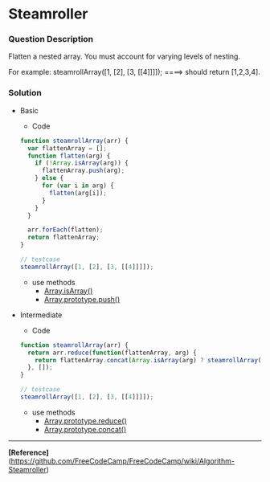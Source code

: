 # Steamroller
### Question Description
Flatten a nested array. You must account for varying levels of nesting.

For example:
steamrollArray([1, [2], [3, [[4]]]]);   ====> should return [1,2,3,4].

### Solution
- Basic
  - Code
  ```JavaScript
  function steamrollArray(arr) {
    var flattenArray = [];
    function flatten(arg) {
      if (!Array.isArray(arg)) {
        flattenArray.push(arg);
      } else {
        for (var i in arg) {
          flatten(arg[i]);
        }
      }
    }

    arr.forEach(flatten);
    return flattenArray;
  }

  // testcase
  steamrollArray([1, [2], [3, [[4]]]]);
  ```
  - use methods
    - [Array.isArray()](https://developer.mozilla.org/en-US/docs/Web/JavaScript/Reference/Global_Objects/Array/isArray)
    - [Array.prototype.push()](https://developer.mozilla.org/en-US/docs/Web/JavaScript/Reference/Global_Objects/Array/push)

- Intermediate
  - Code
  ```JavaScript
  function steamrollArray(arr) {
    return arr.reduce(function(flattenArray, arg) {
      return flattenArray.concat(Array.isArray(arg) ? steamrollArray(arg) : arg );
    }, []);
  }

  // testcase
  steamrollArray([1, [2], [3, [[4]]]]);
  ```

  - use methods
    - [Array.prototype.reduce()](https://developer.mozilla.org/en-US/docs/Web/JavaScript/Reference/Global_Objects/Array/Reduce)
    - [Array.prototype.concat()](https://developer.mozilla.org/en-US/docs/Web/JavaScript/Reference/Global_Objects/Array/concat)


***
**[Reference]**(https://github.com/FreeCodeCamp/FreeCodeCamp/wiki/Algorithm-Steamroller)

